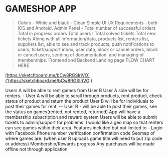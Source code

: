# GAMESHOP APP
> Colors - White and black - Clean Simple UI UX
Requirements -
both IOS and Android.
Admin Panel - Total number of successful orders Total in progress orders Total users ! Total solved
tickets Total new tickets Along with all information/data, products list, renters list, suppliers list, able
to see and track products, push notifications to users, ticket/support inbox, user data, block or cancel
orders, block or cancel users, sending of documentation, and managing of memberships.
Frontend and Backend
Landing page
FLOW CHART HERE

[https://sketchboard.me/bCw8RGSIriVO]('https://sketchboard.me/bCw8RGSIriVO')

Users A will be able to rent games from User B
User A side will be for renters. - User A will be able to scroll through products, rent product, check
status of product and return the product
User B will be for individuals to post their games for rent. -- User B - will be able to post their games,
see the status on games(rented, not rented, returned)
App will have a membership subscription and reward system
Users will be able to submit tickets to admin/support for problems.
I would like a geo map so that renters can see games within their area.
Features included but not limited to -
Login with Facebook
Phone number verification confirmation code
Geomap of where games are. (when user B uploads game title will need to put zip code or address)
Membership/Rewards progress
Any purchases will be made offline not through application